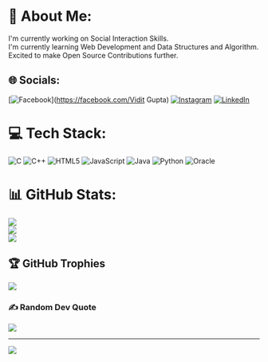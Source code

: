 # 💫 About Me:
I'm currently working on Social Interaction Skills.<br>I'm currently learning Web Development and Data Structures and Algorithm.<br>Excited to make Open Source Contributions further.<br>


## 🌐 Socials:
[![Facebook](https://img.shields.io/badge/Facebook-%231877F2.svg?logo=Facebook&logoColor=white)](https://facebook.com/Vidit Gupta) [![Instagram](https://img.shields.io/badge/Instagram-%23E4405F.svg?logo=Instagram&logoColor=white)](https://instagram.com/its_vidit_gupta) [![LinkedIn](https://img.shields.io/badge/LinkedIn-%230077B5.svg?logo=linkedin&logoColor=white)](https://linkedin.com/in/vidit2004) 

# 💻 Tech Stack:
![C](https://img.shields.io/badge/c-%2300599C.svg?style=for-the-badge&logo=c&logoColor=white) ![C++](https://img.shields.io/badge/c++-%2300599C.svg?style=for-the-badge&logo=c%2B%2B&logoColor=white) ![HTML5](https://img.shields.io/badge/html5-%23E34F26.svg?style=for-the-badge&logo=html5&logoColor=white) ![JavaScript](https://img.shields.io/badge/javascript-%23323330.svg?style=for-the-badge&logo=javascript&logoColor=%23F7DF1E) ![Java](https://img.shields.io/badge/java-%23ED8B00.svg?style=for-the-badge&logo=openjdk&logoColor=white) ![Python](https://img.shields.io/badge/python-3670A0?style=for-the-badge&logo=python&logoColor=ffdd54) ![Oracle](https://img.shields.io/badge/Oracle-F80000?style=for-the-badge&logo=oracle&logoColor=white)
# 📊 GitHub Stats:
![](https://github-readme-stats.vercel.app/api?username=vidit-04&theme=dark&hide_border=false&include_all_commits=false&count_private=false)<br/>
![](https://github-readme-streak-stats.herokuapp.com/?user=vidit-04&theme=dark&hide_border=false)<br/>
![](https://github-readme-stats.vercel.app/api/top-langs/?username=vidit-04&theme=dark&hide_border=false&include_all_commits=false&count_private=false&layout=compact)

## 🏆 GitHub Trophies
![](https://github-profile-trophy.vercel.app/?username=vidit-04&theme=radical&no-frame=false&no-bg=false&margin-w=4)

### ✍️ Random Dev Quote
![](https://quotes-github-readme.vercel.app/api?type=horizontal&theme=dark)

---
[![](https://visitcount.itsvg.in/api?id=vidit-04&icon=2&color=3)](https://visitcount.itsvg.in)

<!-- Proudly created with GPRM ( https://gprm.itsvg.in ) -->
